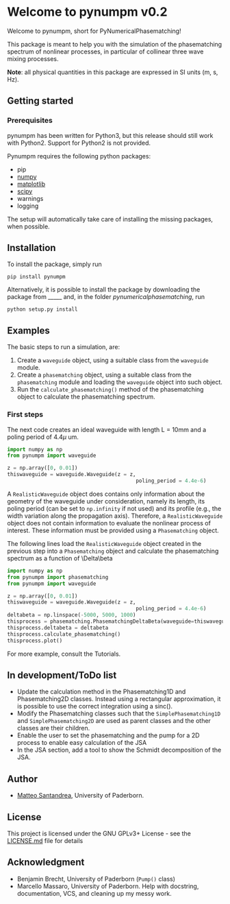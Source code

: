 # Welcome to pynumpm v0.2

Welcome to pynumpm, short for PyNumericalPhasematching! 

This package is meant to help you with the simulation of the phasematching spectrum of nonlinear processes, in particular of collinear three wave mixing processes.

**Note**: all physical quantities in this package are expressed in SI units (m, s, Hz).

## Getting started

### Prerequisites
pynumpm has been written for Python3, but this release should still work with Python2. Support for Python2 is not provided.

Pynumpm requires the following python packages:
    
* pip
* [numpy](http://www.numpy.org/)    
* [matplotlib](https://matplotlib.org)
* [scipy](https://www.scipy.org/)
* warnings
* logging
   
The setup will automatically take care of installing the missing packages, when possible.   

## Installation
To install the package, simply run 

`pip install pynumpm`

Alternatively, it is possible to install the package by downloading the package from _____ and, in the folder *pynumericalphasematching*, run

`python setup.py install`

## Examples 

The basic steps to run a simulation, are:

1. Create a `waveguide` object, using a suitable class from the `waveguide` module.
2. Create a `phasematching` object, using a suitable class from the `phasematching` module and loading the `waveguide` 
object into such object.
3. Run the `calculate_phasematching()` method of the phasematching object to calculate the phasematching spectrum.

### First steps
The next code creates an ideal waveguide with length L = 10mm and a poling period of 4.4$\mu$ um.
```python
import numpy as np
from pynumpm import waveguide

z = np.array([0, 0.01])
thiswaveguide = waveguide.Waveguide(z = z,
                                          poling_period = 4.4e-6)                                          
``` 
A `RealisticWaveguide` object does contains only information about the geometry of the waveguide under consideration, namely its 
length, its poling period (can be set to `np.infinity` if not used) and its profile (e.g., the width variation along the 
propagation axis). 
Therefore, a `RealisticWaveguide` object does not contain information to evaluate the nonlinear process of interest. 
These information must be provided using a `Phasematching` object.

The following lines load the `RealisticWaveguide` object created in the previous step into a `Phasematching` object and calculate
the phasematching spectrum as a function of \Delta\beta
```python
import numpy as np
from pynumpm import phasematching
from pynumpm import waveguide

z = np.array([0, 0.01])
thiswaveguide = waveguide.Waveguide(z = z,
                                          poling_period = 4.4e-6)   
deltabeta = np.linspace(-5000, 5000, 1000)
thisprocess = phasematching.PhasematchingDeltaBeta(waveguide=thiswaveguide)
thisprocess.deltabeta = deltabeta
thisprocess.calculate_phasematching()
thisprocess.plot()
```

For more example, consult the Tutorials.


## In development/ToDo list

* Update the calculation method in the Phasematching1D and Phasematching2D classes. Instead using a rectangular 
approximation, it is possible to use the correct integration using a sinc().
* Modify the Phasematching classes such that the `SimplePhasematching1D` and 
`SimplePhasematching2D` are used as parent classes and the other classes are their children. 
* Enable the user to set the phasematching and the pump for a 2D process to enable easy calculation of the JSA
* In the JSA section, add a tool to show the Schmidt decomposition of the JSA. 
 
## Author

* [Matteo Santandrea](mailto:mattsantand@gmail.com), University of Paderborn.

## License 

This project is licensed under the GNU GPLv3+ License - see the [LICENSE.md](LICENSE.md) file for details

## Acknowledgment
* Benjamin Brecht, University of Paderborn (`Pump()` class)
* Marcello Massaro, University of Paderborn. Help with docstring, documentation, VCS, and cleaning up my messy work.